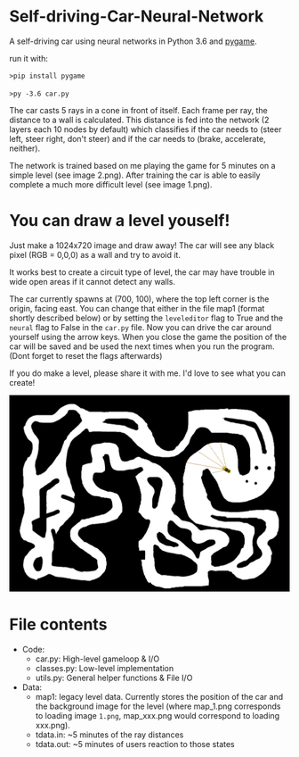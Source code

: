 # Self-driving-Car-Neural-Network

A self-driving car using neural networks in Python 3.6 and [pygame](https://www.pygame.org).

run it with:
```
>pip install pygame

>py -3.6 car.py
```

The car casts 5 rays in a cone in front of itself.
Each frame per ray, the distance to a wall is calculated.
This distance is fed into the network (2 layers each 10 nodes by default) which classifies if the car needs to (steer left, steer right, don't steer) and if the car needs to (brake, accelerate, neither).

The network is trained based on me playing the game for 5 minutes on a simple level (see image 2.png).
After training the car is able to easily complete a much more difficult level (see image 1.png).


# You can draw a level youself!

Just make a 1024x720 image and draw away! The car will see any black pixel (RGB = 0,0,0) as a wall and try to avoid it.

It works best to create a circuit type of level, the car may have trouble in wide open areas if it cannot detect any walls.

The car currently spawns at (700, 100), where the top left corner is the origin, facing east. You can change that either in the file map1 (format shortly described below) or by setting the `leveleditor` flag to True and the `neural` flag to False in the `car.py` file. Now you can drive the car around yourself using the arrow keys. When you close the game the position of the car will be saved and be used the next times when you run the program. (Dont forget to reset the flags afterwards)

If you do make a level, please share it with me. I'd love to see what you can create!

![Image of the selfdriving car in a level](https://github.com/Niels-van-den-Hork/Self-driving-Car-Neural-Network/blob/master/example.png "Image of the selfdriving car in a level")

# File contents
* Code:
  * car.py: High-level gameloop & I/O
  * classes.py: Low-level implementation
  * utils.py: General helper functions & File I/O
* Data:
  * map1: legacy level data. Currently stores the position of the car and the background image for the level (where map_1.png corresponds to loading image `1.png`, map_xxx.png would correspond to loading xxx.png). 
  * tdata.in: ~5 minutes of the ray distances
  * tdata.out: ~5 minutes of users reaction to those states
    
    
  

